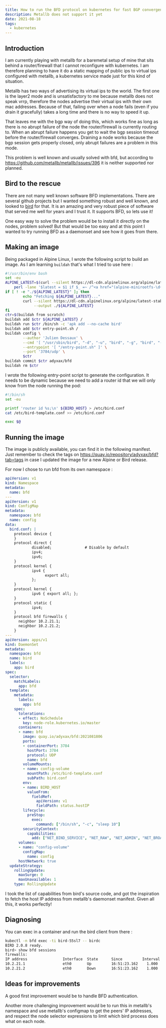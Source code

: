 ```yaml
---
title: How to run the BFD protocol on kubernetes for fast BGP convergence
description: Metallb does not support it yet
date: 2021-08-18
tags:
  - kubernetes
---
```


## Introduction

I am currently playing with metallb for a baremetal setup of mine that sits behind a router/firewall that I cannot reconfigure with kubernetes. I am therefore planning to have it do a static mapping of public ips to virtual ips configured with metallb, a kubernetes service made just for this kind of situation.

Metallb has two ways of advertising its virtual ips to the world. The first one is the layer2 mode and is unsatisfactory to me because metallb does not speak vrrp, therefore the nodes advertise their virtual ips with their own mac addresses. Because of that, failing over when a node fails (even if you drain it gracefully) takes a long time and there is no way to speed it up.

That leaves me with the bgp way of doing this, which works fine as long as there is no abrupt failure of the node the router/firewall is currently routing to. When an abrupt failure happens you get to wait the bgp session timeout before the router/firewall converges. Draining a node works because the bgp session gets properly closed, only abrupt failures are a problem in this mode.

This problem is well known and usually solved with bfd, but according to https://github.com/metallb/metallb/issues/396 it is neither supported nor planned.

## Bird to the rescue

There are not many well known software BFD implementations. There are several github projects but I wanted something robust and well known, and looked to [bird](https://bird.network.cz/) for that. It is an amazing and very robust piece of software that served me well for years and I trust it. It supports BFD, so lets use it!

One easy way to solve the problem would be to install it directly on the nodes, problem solved! But that would be too easy and at this point I wanted to try running BFD as a daemonset and see how it goes from there.

## Making an image

Being packaged in Alpine Linux, I wrote the following script to build an image. As I am learning `buildah` that's what I tried to use here :
```sh
#!/usr/bin/env bash
set -eu
ALPINE_LATEST=$(curl --silent https://dl-cdn.alpinelinux.org/alpine/latest-stable/releases/x86_64/ |
    perl -lane '$latest = $1 if $_ =~ /^<a href="(alpine-minirootfs-\d+\.\d+\.\d+-x86_64\.tar\.gz)">/; END {print $latest}')
if [ ! -e "./${ALPINE_LATEST}" ]; then
        echo "Fetching ${ALPINE_LATEST}..."
        curl --silent https://dl-cdn.alpinelinux.org/alpine/latest-stable/releases/x86_64/${ALPINE_LATEST} \
             --output ./${ALPINE_LATEST}
fi
ctr=$(buildah from scratch)
buildah add $ctr ${ALPINE_LATEST} /
buildah run $ctr /bin/sh -c 'apk add --no-cache bird'
buildah add $ctr entry-point.sh /
buildah config \
        --author 'Julien Dessaux' \
        --cmd '[ "/usr/sbin/bird", "-d", "-u", "bird", "-g", "bird", "-s", "/run/bird.ctl", "-R", "-c", "/etc/bird.conf" ]' \
        --entrypoint '[ "/entry-point.sh" ]' \
        --port '3784/udp' \
        $ctr
buildah commit $ctr adyxax/bfd
buildah rm $ctr
```

I wrote the following entry-point script to generate the configuration. It needs to be dynamic because we need to add a router id that we will only know from the node running the pod:
```sh
#!/bin/sh
set -eu

printf 'router id %s;\n' ${BIRD_HOST} > /etc/bird.conf
cat /etc/bird-template.conf >> /etc/bird.conf

exec $@
```

## Running the image

The image is publicly available, you can find it in the following manifest. Just remember to check the tags on https://quay.io/repository/adyxax/bfd?tab=tags in case I updated the image for a new Alpine or Bird release.

For now I chose to run bfd from its own namespace :
```yaml
apiVersion: v1
kind: Namespace
metadata:
  name: bfd
---
apiVersion: v1
kind: ConfigMap
metadata:
  namespace: bfd
  name: config
data:
  bird.conf: |
    protocol device {
    }
    protocol direct {
            disabled;               # Disable by default
            ipv4;
            ipv6;
    }
    protocol kernel {
            ipv4 {
                  export all;
            };
    }
    protocol kernel {
            ipv6 { export all; };
    }
    protocol static {
            ipv4;
    }
    protocol bfd firewalls {
      neighbor 10.2.21.1;
      neighbor 10.2.21.2;
    }
---
apiVersion: apps/v1
kind: DaemonSet
metadata:
  namespace: bfd
  name: bird
  labels:
    app: bird
spec:
  selector:
    matchLabels:
      app: bfd
  template:
    metadata:
      labels:
        app: bfd
    spec:
      tolerations:
      - effect: NoSchedule
        key: node-role.kubernetes.io/master
      containers:
      - name: bfd
        image: quay.io/adyxax/bfd:2021081806
        ports:
        - containerPort: 3784
          hostPort: 3784
          protocol: UDP
          name: bfd
        volumeMounts:
        - name: config-volume
          mountPath: /etc/bird-template.conf
          subPath: bird.conf
        env:
        - name: BIRD_HOST
          valueFrom:
            fieldRef:
              apiVersion: v1
              fieldPath: status.hostIP
        lifecycle:
          preStop:
            exec:
              command: ["/bin/sh", "-c", "sleep 10"]
        securityContext:
          capabilities:
            add: ["NET_BIND_SERVICE", "NET_RAW", "NET_ADMIN", "NET_BROADCAST"]
      volumes:
      - name: "config-volume"
        configMap:
          name: config
      hostNetwork: true
  updateStrategy:
    rollingUpdate:
      maxSurge: 0
      maxUnavailable: 1
    type: RollingUpdate
```

I took the list of capabilities from bird's source code, and got the inspiration to fetch the host IP address from metallb's daemonset manifest. Given all this, it works perfectly!

## Diagnosing

You can exec in a container and run the bird client from there :
```sh
kubectl -n bfd exec -ti bird-55sl7 -- birdc
BIRD 2.0.8 ready.
bird> show bfd sessions
firewalls:
IP address                Interface  State      Since         Interval  Timeout
10.2.21.1                 eth0       Up         16:51:23.162    1.000    0.000
10.2.21.2                 eth0       Down       16:51:23.162    1.000    0.000
```

## Ideas for improvements

A good first improvement would be to handle BFD authentication.

Another more challenging improvement would be to run this in metallb's namespace and use metallb's configmap to get the peers' IP addresses, and respect the node selector expressions to limit which bird process does what on each node.

